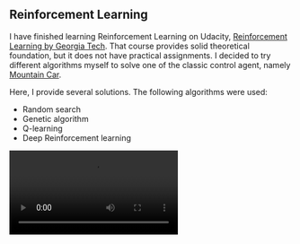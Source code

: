 ## Reinforcement Learning

I have finished learning Reinforcement Learning on Udacity, [Reinforcement Learning by Georgia Tech](https://www.udacity.com/course/reinforcement-learning--ud600).
That course provides solid theoretical foundation, but it does not have practical
assignments. I decided to try different algorithms myself to solve one of the classic control agent, namely [Mountain Car](https://gym.openai.com/envs/#classic_control).

Here, I provide several solutions. The following algorithms were used:

  * Random search
  * Genetic algorithm
  * Q-learning
  * Deep Reinforcement learning

  
  ![alt text][logo]

  [logo]:https://github.com/ofialko/Data-Science-Projects/blob/master/Reinforcement_Learning/Results/openaigym.video.0.7571.video000000.mp4
